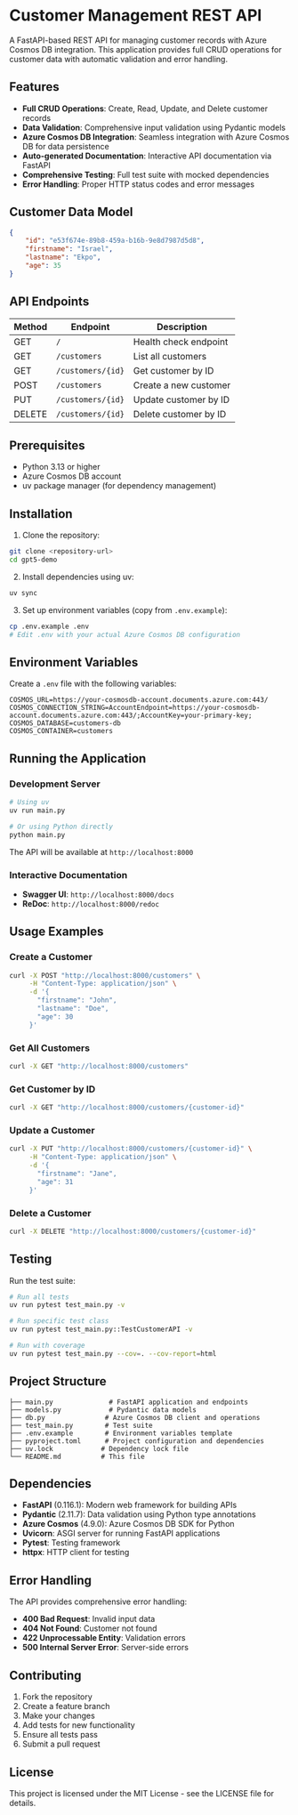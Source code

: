 # Customer Management REST API

A FastAPI-based REST API for managing customer records with Azure Cosmos DB integration. This application provides full CRUD operations for customer data with automatic validation and error handling.

## Features

- **Full CRUD Operations**: Create, Read, Update, and Delete customer records
- **Data Validation**: Comprehensive input validation using Pydantic models
- **Azure Cosmos DB Integration**: Seamless integration with Azure Cosmos DB for data persistence
- **Auto-generated Documentation**: Interactive API documentation via FastAPI
- **Comprehensive Testing**: Full test suite with mocked dependencies
- **Error Handling**: Proper HTTP status codes and error messages

## Customer Data Model

```json
{
    "id": "e53f674e-89b8-459a-b16b-9e8d7987d5d8",
    "firstname": "Israel",
    "lastname": "Ekpo",
    "age": 35
}
```

## API Endpoints

| Method | Endpoint | Description |
|--------|----------|-------------|
| GET | `/` | Health check endpoint |
| GET | `/customers` | List all customers |
| GET | `/customers/{id}` | Get customer by ID |
| POST | `/customers` | Create a new customer |
| PUT | `/customers/{id}` | Update customer by ID |
| DELETE | `/customers/{id}` | Delete customer by ID |

## Prerequisites

- Python 3.13 or higher
- Azure Cosmos DB account
- uv package manager (for dependency management)

## Installation

1. Clone the repository:
```bash
git clone <repository-url>
cd gpt5-demo
```

2. Install dependencies using uv:
```bash
uv sync
```

3. Set up environment variables (copy from `.env.example`):
```bash
cp .env.example .env
# Edit .env with your actual Azure Cosmos DB configuration
```

## Environment Variables

Create a `.env` file with the following variables:

```env
COSMOS_URL=https://your-cosmosdb-account.documents.azure.com:443/
COSMOS_CONNECTION_STRING=AccountEndpoint=https://your-cosmosdb-account.documents.azure.com:443/;AccountKey=your-primary-key;
COSMOS_DATABASE=customers-db
COSMOS_CONTAINER=customers
```

## Running the Application

### Development Server

```bash
# Using uv
uv run main.py

# Or using Python directly
python main.py
```

The API will be available at `http://localhost:8000`

### Interactive Documentation

- **Swagger UI**: `http://localhost:8000/docs`
- **ReDoc**: `http://localhost:8000/redoc`

## Usage Examples

### Create a Customer
```bash
curl -X POST "http://localhost:8000/customers" \
     -H "Content-Type: application/json" \
     -d '{
       "firstname": "John",
       "lastname": "Doe",
       "age": 30
     }'
```

### Get All Customers
```bash
curl -X GET "http://localhost:8000/customers"
```

### Get Customer by ID
```bash
curl -X GET "http://localhost:8000/customers/{customer-id}"
```

### Update a Customer
```bash
curl -X PUT "http://localhost:8000/customers/{customer-id}" \
     -H "Content-Type: application/json" \
     -d '{
       "firstname": "Jane",
       "age": 31
     }'
```

### Delete a Customer
```bash
curl -X DELETE "http://localhost:8000/customers/{customer-id}"
```

## Testing

Run the test suite:

```bash
# Run all tests
uv run pytest test_main.py -v

# Run specific test class
uv run pytest test_main.py::TestCustomerAPI -v

# Run with coverage
uv run pytest test_main.py --cov=. --cov-report=html
```

## Project Structure

```
├── main.py              # FastAPI application and endpoints
├── models.py            # Pydantic data models
├── db.py               # Azure Cosmos DB client and operations
├── test_main.py        # Test suite
├── .env.example        # Environment variables template
├── pyproject.toml      # Project configuration and dependencies
├── uv.lock            # Dependency lock file
└── README.md          # This file
```

## Dependencies

- **FastAPI** (0.116.1): Modern web framework for building APIs
- **Pydantic** (2.11.7): Data validation using Python type annotations
- **Azure Cosmos** (4.9.0): Azure Cosmos DB SDK for Python
- **Uvicorn**: ASGI server for running FastAPI applications
- **Pytest**: Testing framework
- **httpx**: HTTP client for testing

## Error Handling

The API provides comprehensive error handling:

- **400 Bad Request**: Invalid input data
- **404 Not Found**: Customer not found
- **422 Unprocessable Entity**: Validation errors
- **500 Internal Server Error**: Server-side errors

## Contributing

1. Fork the repository
2. Create a feature branch
3. Make your changes
4. Add tests for new functionality
5. Ensure all tests pass
6. Submit a pull request

## License

This project is licensed under the MIT License - see the LICENSE file for details.
